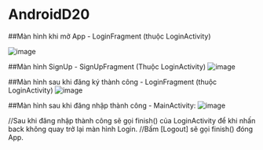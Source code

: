 # AndroidD20
##Màn hình khi mở App - LoginFragment (thuộc LoginActivity)

![image](https://user-images.githubusercontent.com/84552830/181234862-6ae26fbb-f0ee-46ac-a343-9da2a4b99728.png)


##Màn hình SignUp - SignUpFragment (Thuộc LoginActivity)
![image](https://user-images.githubusercontent.com/84552830/181235112-d327bcbc-9ead-4662-8173-8cf78de20fbf.png)

##Màn hình sau khi đăng ký thành công - LoginFragment (thuộc LoginActivity)
![image](https://user-images.githubusercontent.com/84552830/181235411-06fb8497-6789-4907-b10f-2b6c94521677.png)

##Màn hình sau khi đăng nhập thành công - MainActivity:
![image](https://user-images.githubusercontent.com/84552830/181235466-a57b2a58-3af2-4a73-81e9-fd22222aa33d.png)

//Sau khi đăng nhập thành công sẽ gọi finish() của LoginActivity để khi nhấn back không quay trở lại màn hình Login.
//Bấm [Logout] sẽ gọi finish() đóng App.
